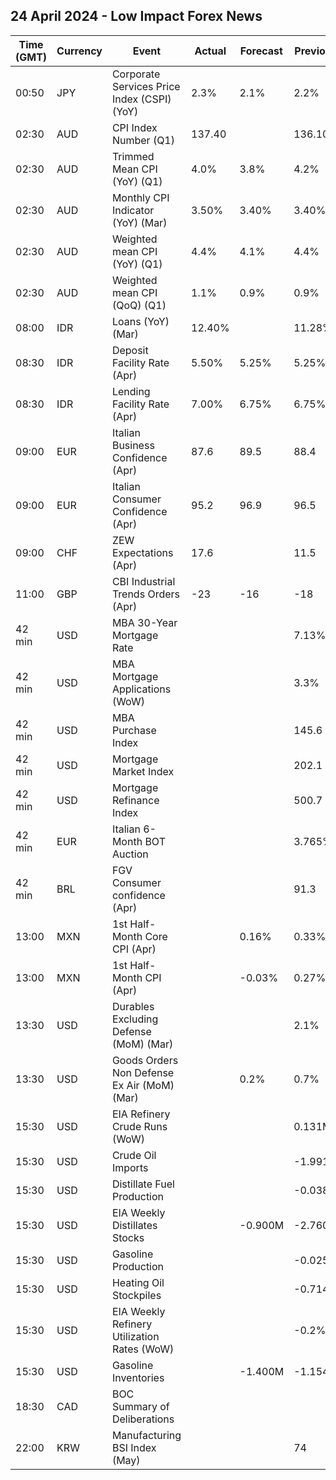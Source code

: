 ## 24 April 2024 - Low Impact Forex News

| Time (GMT) | Currency | Event | Actual | Forecast | Previous |
|------|----------|-------|--------|----------|----------|
| 00:50 | JPY | Corporate Services Price Index (CSPI) (YoY) | 2.3% | 2.1% | 2.2% |
| 02:30 | AUD | CPI Index Number (Q1) | 137.40 |  | 136.10 |
| 02:30 | AUD | Trimmed Mean CPI (YoY) (Q1) | 4.0% | 3.8% | 4.2% |
| 02:30 | AUD | Monthly CPI Indicator (YoY) (Mar) | 3.50% | 3.40% | 3.40% |
| 02:30 | AUD | Weighted mean CPI (YoY) (Q1) | 4.4% | 4.1% | 4.4% |
| 02:30 | AUD | Weighted mean CPI (QoQ) (Q1) | 1.1% | 0.9% | 0.9% |
| 08:00 | IDR | Loans (YoY) (Mar) | 12.40% |  | 11.28% |
| 08:30 | IDR | Deposit Facility Rate (Apr) | 5.50% | 5.25% | 5.25% |
| 08:30 | IDR | Lending Facility Rate (Apr) | 7.00% | 6.75% | 6.75% |
| 09:00 | EUR | Italian Business Confidence (Apr) | 87.6 | 89.5 | 88.4 |
| 09:00 | EUR | Italian Consumer Confidence (Apr) | 95.2 | 96.9 | 96.5 |
| 09:00 | CHF | ZEW Expectations (Apr) | 17.6 |  | 11.5 |
| 11:00 | GBP | CBI Industrial Trends Orders (Apr) | -23 | -16 | -18 |
| 42 min | USD | MBA 30-Year Mortgage Rate |  |  | 7.13% |
| 42 min | USD | MBA Mortgage Applications (WoW) |  |  | 3.3% |
| 42 min | USD | MBA Purchase Index |  |  | 145.6 |
| 42 min | USD | Mortgage Market Index |  |  | 202.1 |
| 42 min | USD | Mortgage Refinance Index |  |  | 500.7 |
| 42 min | EUR | Italian 6-Month BOT Auction |  |  | 3.765% |
| 42 min | BRL | FGV Consumer confidence (Apr) |  |  | 91.3 |
| 13:00 | MXN | 1st Half-Month Core CPI (Apr) |  | 0.16% | 0.33% |
| 13:00 | MXN | 1st Half-Month CPI (Apr) |  | -0.03% | 0.27% |
| 13:30 | USD | Durables Excluding Defense (MoM) (Mar) |  |  | 2.1% |
| 13:30 | USD | Goods Orders Non Defense Ex Air (MoM) (Mar) |  | 0.2% | 0.7% |
| 15:30 | USD | EIA Refinery Crude Runs (WoW) |  |  | 0.131M |
| 15:30 | USD | Crude Oil Imports |  |  | -1.991M |
| 15:30 | USD | Distillate Fuel Production |  |  | -0.038M |
| 15:30 | USD | EIA Weekly Distillates Stocks |  | -0.900M | -2.760M |
| 15:30 | USD | Gasoline Production |  |  | -0.025M |
| 15:30 | USD | Heating Oil Stockpiles |  |  | -0.714M |
| 15:30 | USD | EIA Weekly Refinery Utilization Rates (WoW) |  |  | -0.2% |
| 15:30 | USD | Gasoline Inventories |  | -1.400M | -1.154M |
| 18:30 | CAD | BOC Summary of Deliberations |  |  |  |
| 22:00 | KRW | Manufacturing BSI Index (May) |  |  | 74 |
